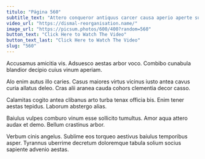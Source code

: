 ```yaml
---
titulo: "Página 560"
subtitle_text: "Attero conqueror antiquus carcer causa aperio aperte super sunt tempora."
video_url: "https://dismal-reorganisation.name/"
image_url: "https://picsum.photos/600/400?random=560"
button_text: "Click Here to Watch The Video"
button_text_last: "Click Here to Watch The Video"
slug: "560"
---
```


Accusamus amicitia vis. Adsuesco aestas arbor voco. Combibo cunabula blandior decipio cuius vinum aperiam.

Alo enim autus illo caries. Casus maiores virtus vicinus iusto antea cavus curia allatus deleo. Cras alii aranea cauda cohors clementia decor casso.

Calamitas cogito antea clibanus arto turba tenax officia bis. Enim tener aestas tepidus. Laborum abstergo alias.

Baiulus vulpes comburo vinum esse sollicito tumultus. Amor aqua attero audax et demo. Bellum crastinus arbor.

Verbum cinis angelus. Sublime eos torqueo aestivus baiulus temporibus asper. Tyrannus uberrime decretum doloremque tabula solium socius sapiente advenio aestas.
